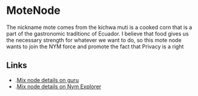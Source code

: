 # MoteNode
The nickname mote comes from the kichwa muti is a cooked corn that is a part of the gastronomic traditionc of Ecuador. I believe that food gives us the necessary strength for whatever we want to do, so this mote node wants to join the NYM force and promote the fact that Privacy is a right

## Links
- .[Mix node details on guru](https://mixnet.explorers.guru/mixnode/7BVkYjBeAntua4XzmADn5diDQoA2G9fAYKHK3KRXCvUY)
- .[Mix node details on Nym Explorer](https://explorer.nymtech.net/network-components/mixnode/1468)

